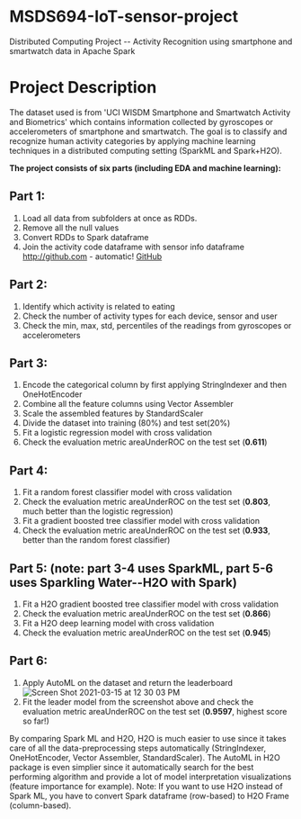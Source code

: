 # MSDS694-IoT-sensor-project
Distributed Computing Project -- Activity Recognition using smartphone and smartwatch data in Apache Spark

# Project Description
The dataset used is from 'UCI WISDM Smartphone and Smartwatch Activity and Biometrics' which contains information collected by gyroscopes or accelerometers of smartphone and smartwatch. The goal is to classify and recognize human activity categories by applying machine learning techniques in a distributed computing setting (SparkML and Spark+H2O). 

**The project consists of six parts (including EDA and machine learning):**
  ## Part 1: 
  1) Load all data from subfolders at once as RDDs.
  2) Remove all the null values
  3) Convert RDDs to Spark dataframe
  4) Join the activity code dataframe with sensor info dataframe
  http://github.com - automatic!
[GitHub](http://github.com)
  
  ## Part 2:
  1) Identify which activity is related to eating
  2) Check the number of activity types for each device, sensor and user
  3) Check the min, max, std, percentiles of the readings from gyroscopes or accelerometers
  
  ## Part 3: 
  1) Encode the categorical column by first applying StringIndexer and then OneHotEncoder
  2) Combine all the feature columns using Vector Assembler 
  3) Scale the assembled features by StandardScaler
  4) Divide the dataset into training (80%) and test set(20%)
  5) Fit a logistic regression model with cross validation
  6) Check the evaluation metric areaUnderROC on the test set (**0.611**)

  ## Part 4: 
  1) Fit a random forest classifier model with cross validation
  2) Check the evaluation metric areaUnderROC on the test set (**0.803**, much better than the logistic regression)
  3) Fit a gradient boosted tree classifier model with cross validation
  2) Check the evaluation metric areaUnderROC on the test set (**0.933**, better than the random forest classifier)
  
  ## Part 5: (note: part 3-4 uses SparkML, part 5-6 uses Sparkling Water--H2O with Spark)
  1) Fit a H2O gradient boosted tree classifier model with cross validation
  2) Check the evaluation metric areaUnderROC on the test set (**0.866**)
  3) Fit a H2O deep learning model with cross validation
  4) Check the evaluation metric areaUnderROC on the test set (**0.945**)
 
  ## Part 6:
  1) Apply AutoML on the dataset and return the leaderboard ![Screen Shot 2021-03-15 at 12 30 03 PM](https://user-images.githubusercontent.com/53668668/111210182-2c4a9b00-858a-11eb-8163-abbe71eeeae2.png)
  2) Fit the leader model from the screenshot above and check the evaluation metric areaUnderROC on the test set (**0.9597**, highest score so far!)

  
  
By comparing Spark ML and H2O, H2O is much easier to use since it takes care of all the data-preprocessing steps automatically (StringIndexer, OneHotEncoder, Vector Assembler, StandardScaler). The AutoML in H2O package is even simplier since it automatically search for the best performing algorithm and provide a lot of model interpretation visualizations (feature importance for example). Note: If you want to use H2O instead of Spark ML, you have to convert Spark dataframe (row-based) to H2O Frame (column-based). 
  
  
  
  
 
